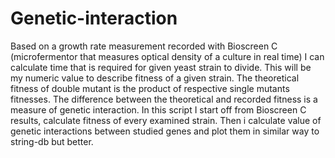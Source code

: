 # Genetic-interaction
Based on a growth rate measurement recorded with Bioscreen C (microfermentor that measures optical density of a culture in real time) I can calculate time that is required for given yeast strain to divide.
This will be my numeric value to describe fitness of a given strain.
The theoretical fitness of double mutant is the product of respective single mutants fitnesses.
The difference between the theoretical and recorded fitness is a measure of genetic interaction.
In this script I start off from Bioscreen C results, calculate fitness of every examined strain. Then i calculate value of genetic interactions between studied genes and plot them in similar way to string-db but better.

